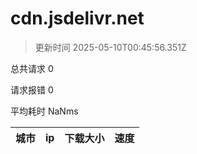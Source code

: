 
  # cdn.jsdelivr.net

  > 更新时间 2025-05-10T00:45:56.351Z
  
  总共请求 0

  请求报错 0

  平均耗时 NaNms

|城市|ip|下载大小|速度|
|-----|----------|---|---|

  